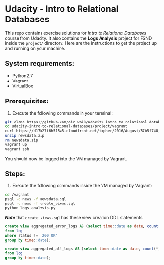 # Udacity - Intro to Relational Databases
This repo contains exercise solutions for *Intro to Relational Databases* course from Udacity. It also contains the **Logs Analysis** project for FSND inside the `project/` directory. Here are the instructions to get the project up and running on your machine.

## System requirements:
* Python2.7
* Vagrant
* VirtualBox

## Prerequisites:
1. Execute the following commands in your terminal:
```bash
git clone https://github.com/air-walk/udacity-intro-to-relational-databases.git
cd udacity-intro-to-relational-databases/project/vagrant
curl https://d17h27t6h515a5.cloudfront.net/topher/2016/August/57b5f748_newsdata/newsdata.zip -o newsdata.zip
unzip newsdata.zip
rm newsdata.zip
vagrant up
vagrant ssh
```
You should now be logged into the VM managed by Vagrant.

## Steps:
1. Execute the following commands inside the VM managed by Vagrant:
```bash
cd /vagrant
psql -d news -f newsdata.sql
psql -d news -f create_views.sql
python logs_analysis.py
```
***Note*** that `create_views.sql` has these view creation DDL statements:
```sql
create view aggregated_error_logs AS (select time::date as date, count(*) as count
from log
where status != '200 OK'
group by time::date);

create view aggregated_all_logs AS (select time::date as date, count(*) as count
from log
group by time::date);
```
